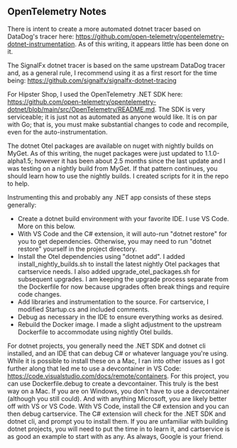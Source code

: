 ## OpenTelemetry Notes

There is intent to create a more automated dotnet tracer based on DataDog's tracer here:  https://github.com/open-telemetry/opentelemetry-dotnet-instrumentation.  As of this writing, it appears little has been done on it.

The SignalFx dotnet tracer is based on the same upstream DataDog tracer and, as a general rule, I recommend using it as a first resort for the time being:  https://github.com/signalfx/signalfx-dotnet-tracing

For Hipster Shop, I used the OpenTelemetry .NET SDK here:  https://github.com/open-telemetry/opentelemetry-dotnet/blob/main/src/OpenTelemetry/README.md.  The SDK is very serviceable; it is just not as automated as anyone would like.  It is on par with Go; that is, you must make substantial changes to code and recompile, even for the auto-instrumentation.

The dotnet Otel packages are available on nuget with nightly builds on MyGet.  As of this writing, the nuget packages were just updated to 1.1.0-alpha1.5; however it has been about 2.5 months since the last update and I was testing on a nightly build from MyGet.  If that pattern continues, you should learn how to use the nightly builds.  I created scripts for it in the repo to help.

Instrumenting this and probably any .NET app consists of these steps generally:
- Create a dotnet build environment with your favorite IDE.  I use VS Code.  More on this below.
- With VS Code and the C# extension, it will auto-run "dotnet restore" for you to get dependencies.  Otherwise, you may need to run "dotnet restore" yourself in the project directory.
- Install the Otel dependencies using "dotnet add".  I added install_nightly_builds.sh to install the latest nightly Otel packages that cartservice needs.  I also added upgrade_otel_packages.sh for subsequent upgrades.  I am keeping the upgrade process separate from the Dockerfile for now because upgrades often break things and require code changes.
- Add libraries and instrumentation to the source.  For cartservice, I modified Startup.cs and included comments.
- Debug as necessary in the IDE to ensure everything works as desired.
- Rebuild the Docker image.  I made a slight adjustment to the upstream Dockerfile to accommodate using nightly Otel builds.

For dotnet projects, you generally need the .NET SDK and dotnet cli installed, and an IDE that can debug C# or whatever language you're using.  While it is possible to install these on a Mac, I ran into other issues as I got further along that led me to use a devcontainer in VS Code:  https://code.visualstudio.com/docs/remote/containers.  For this project, you can use Dockerfile.debug to create a devcontainer.  This truly is the best way on a Mac.  If you are on Windows, you don't have to use a devcontainer (although you still could).  And with anything Microsoft, you are likely better off with VS or VS Code.  With VS Code, install the C# extension and you can then debug cartservice.  The C# extension will check for the .NET SDK and dotnet cli, and prompt you to install them.  If you are unfamiliar with building dotnet projects, you will need to put the time in to learn it, and cartservice is as good an example to start with as any.  As always, Google is your friend.
